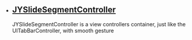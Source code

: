 
* ## [JYSlideSegmentController](https://github.com/HisaMasa/JYSlideSegmentController)
  JYSlideSegmentController is a view controllers container, just like the UITabBarController, with smooth gesture
